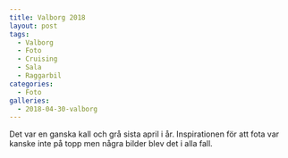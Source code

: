 ```yaml
---
title: Valborg 2018
layout: post
tags:
  - Valborg
  - Foto
  - Cruising
  - Sala
  - Raggarbil
categories:
  - Foto
galleries:
  - 2018-04-30-valborg
---
```


Det var en ganska kall och grå sista april i år. Inspirationen för att fota var kanske inte på topp men några bilder blev det i alla fall.
